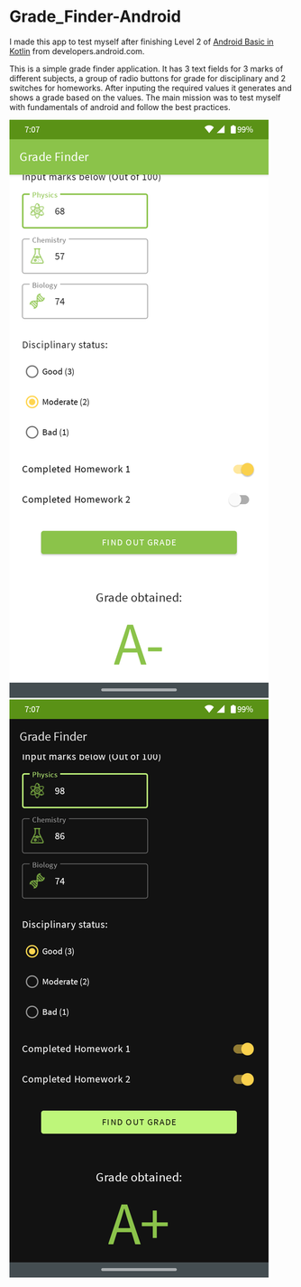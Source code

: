 # Grade_Finder-Android
I made this app to test myself after finishing Level 2 of [Android Basic in Kotlin](https://developer.android.com/courses/android-basics-kotlin/course) from developers.android.com.

This is a simple grade finder application. It has 3 text fields for 3 marks of different subjects, a group of radio buttons for grade for disciplinary and 2 switches for homeworks. After inputing the required values it generates and shows a grade based on the values. The main mission was to test myself with fundamentals of android and follow the best practices.

![screenshot1](SS1.png)
![screenshot2](SS2.png)